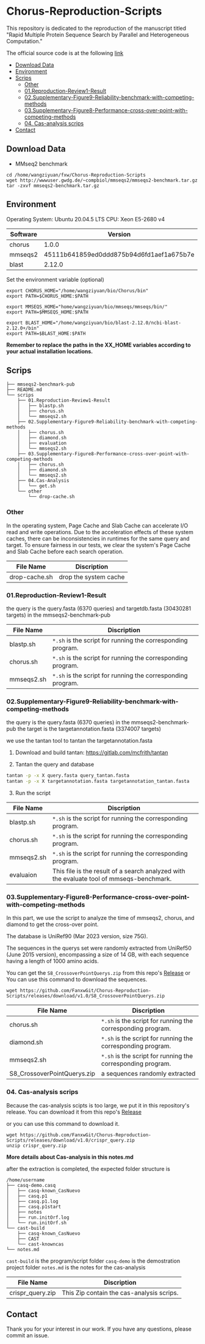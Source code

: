 # Chorus-Reproduction-Scripts
This repository is dedicated to the reproduction of the manuscript titled "Rapid Multiple Protein Sequence Search by Parallel and Heterogeneous Computation."

The official source code is at the following [link](https://github.com/Bio-Acc/Chorus)


* [Download Data](#download-data)
* [Environment](#Environment)
* [Scrips](#scrips)
    * [Other](#other)
    * [01.Reproduction-Review1-Result](#01reproduction-review1-result)
    * [02.Supplementary-Figure9-Reliability-benchmark-with-competing-methods](#02supplementary-figure9-reliability-benchmark-with-competing-methods)
    * [03.Supplementary-Figure8-Performance-cross-over-point-with-competing-methods](#03supplementary-figure8-performance-cross-over-point-with-competing-methods)
    * [04. Cas-analysis scrips](#04-cas-analysis-scrips)
* [Contact](#contact)

## Download Data

* MMseq2 benchmark
```
cd /home/wangziyuan/fxw/Chorus-Reproduction-Scripts
wget http://wwwuser.gwdg.de/~compbiol/mmseqs2/mmseqs2-benchmark.tar.gz
tar -zxvf mmseqs2-benchmark.tar.gz
```

## Environment

Operating System:  Ubuntu 20.04.5 LTS
CPU: Xeon E5-2680 v4


|Software|Version|
|-|-|
|chorus|1.0.0|
|mmseqs2|45111b641859ed0ddd875b94d6fd1aef1a675b7e|
|blast|2.12.0|


Set the environment variable (optional)
```
export CHORUS_HOME="/home/wangziyuan/bio/Chorus/bin"
export PATH=$CHORUS_HOME:$PATH

export MMSEQS_HOME="home/wangziyuan/bio/mmseqs/mmseqs/bin/"
export PATH=$MMSEQS_HOME:$PATH

export BLAST_HOME="/home/wangziyuan/bio/blast-2.12.0/ncbi-blast-2.12.0+/bin"
export PATH=$BLAST_HOME:$PATH
```
**Remember to replace the paths in the XX_HOME variables according to your actual installation locations.**
## Scrips
```
├── mmseqs2-benchmark-pub
├── README.md
└── scrips
    ├── 01.Reproduction-Review1-Result
    │   ├── blastp.sh
    │   ├── chorus.sh
    │   └── mmseqs2.sh
    ├── 02.Supplementary-Figure9-Reliability-benchmark-with-competing-methods
    │   ├── chorus.sh
    │   ├── diamond.sh
    │   ├── evaluation
    │   └── mmseqs2.sh
    ├── 03.Supplementary-Figure8-Performance-cross-over-point-with-competing-methods
    │   ├── chorus.sh
    │   ├── diamond.sh
    │   └── mmseqs2.sh
    ├── 04.Cas-Analysis
    │   └── get.sh
    └── other
        └── drop-cache.sh
```
### Other
In the operating system, Page Cache and Slab Cache can accelerate I/O read and write operations.  Due to the acceleration effects of these system caches, there can be inconsistencies in runtimes for the same query and target.  To ensure fairness in our tests, we clear the system's Page Cache and Slab Cache before each search operation.

|File Name|Discription|
|-|-|
|drop-cache.sh|drop the system cache|

### 01.Reproduction-Review1-Result
the query is the query.fasta (6370 queries) and targetdb.fasta (30430281 targets) in the mmseqs2-benchmark-pub

|File Name|Discription|
|-|-|
|blastp.sh|`*.sh` is the script for running the corresponding program.|
|chorus.sh|`*.sh` is the script for running the corresponding program.|
|mmseqs2.sh|`*.sh` is the script for running the corresponding program.|



### 02.Supplementary-Figure9-Reliability-benchmark-with-competing-methods

the query is the query.fasta (6370 queries) in the  mmseqs2-benchmark-pub
the target is the targetannotation.fasta (3374007 targets)

we use the tantan tool to tantan the targetannotation.fasta
1. Download and build tantan: https://gitlab.com/mcfrith/tantan

2. Tantan the query and database 

```bash
tantan -p -x X query.fasta query_tantan.fasta
tantan -p -x X targetannotation.fasta targetannotation_tantan.fasta
```

3. Run the script

|File Name|Discription|
|-|-|
|blastp.sh|`*.sh` is the script for running the corresponding program.|
|chorus.sh|`*.sh` is the script for running the corresponding program.|
|mmseqs2.sh|`*.sh` is the script for running the corresponding program.|
|evaluaion|This file is the result of a search analyzed with the evaluate tool of mmseqs-benchmark.|

### 03.Supplementary-Figure8-Performance-cross-over-point-with-competing-methods
In this part, we use the script to analyze the time of mmseqs2, chorus, and diamond to get the cross-over point.

The database is UniRef90 (Mar 2023 version, size 75G). 

The sequences in the querys set were randomly extracted from UniRef50 (June 2015 version), encompassing a size of 14 GB, with each sequence having a length of 1000 amino acids. 


You can get the `S8_CrossoverPointQuerys.zip` from this repo's [Release](https://github.com/FanxwGit/Chorus-Reproduction-Scripts/releases/tag/v1.0)
or You can use this command to download the sequences.
```
wget https://github.com/FanxwGit/Chorus-Reproduction-Scripts/releases/download/v1.0/S8_CrossoverPointQuerys.zip
```


|File Name|Discription|
|-|-|
|chorus.sh|`*.sh` is the script for running the corresponding program.|
|diamond.sh|`*.sh` is the script for running the corresponding program.|
|mmseqs2.sh|`*.sh` is the script for running the corresponding program.|
|S8_CrossoverPointQuerys.zip|a sequences randomly extracted|


### 04. Cas-analysis scrips

Because the cas-analysis scipts is too large, we put it in this repository's release. You can download it from this repo's [Release](https://github.com/FanxwGit/Chorus-Reproduction-Scripts/releases/tag/v1.0)

or you can use this command to download it.
```
wget https://github.com/FanxwGit/Chorus-Reproduction-Scripts/releases/download/v1.0/crispr_query.zip
unzip crispr_query.zip
```

**More details about Cas-analysis in this notes.md**

after the extraction is completed, the expected folder structure is 
```
/home/username
├── casq-demo.casq
│   ├── casq-known_CasNuevo
│   ├── casq.p1
│   ├── casq.p1.log
│   ├── casq.p1start
│   ├── notes
│   ├── run.initOrf.log
│   └── run.initOrf.sh
└── cast-build
    ├── casq-known_CasNuevo
    ├── CAST
    └── cast-knowncas
└── notes.md
```

`cast-build` is the program/script folder
`casq-demo` is the demostration project folder
`notes.md` is the notes for the cas-analysis



|File Name|Discription|
|-|-|
|crispr_query.zip|This Zip contain the cas-analysis scrips.|


## Contact
Thank you for your interest in our work.
If you have any questions, please commit an issue.
